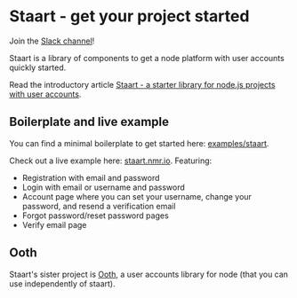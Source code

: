 # Staart - get your project started

Join the [Slack channel](https://join.slack.com/t/ooth/shared_invite/enQtMjQ3MDE2ODA2NjE0LTE1NGNmN2YzZTdiMWNjODExZmNjYzg3ZGJjZmVmZmI2YjVhOWYzZDQ1NWI4Y2JiNzNlMmI2Y2U5ZWFhODIzMWQ)!

Staart is a library of components to get a node platform with user accounts quickly started.

Read the introductory article [Staart - a starter library for node.js projects with user accounts](https://medium.com/@nmaro/staart-a-starter-library-for-node-js-projects-with-user-accounts-d1328b46a59).

## Boilerplate and live example

You can find a minimal boilerplate to get started here: [examples/staart](examples/staart).

Check out a live example here: [staart.nmr.io](http://staart.nmr.io). Featuring:

* Registration with email and password
* Login with email or username and password
* Account page where you can set your username, change your password, and resend a verification email
* Forgot password/reset password pages
* Verify email page

## Ooth

Staart's sister project is [Ooth](https://github.com/nmaro/ooth), a user accounts library for node (that you can use independently of staart).
